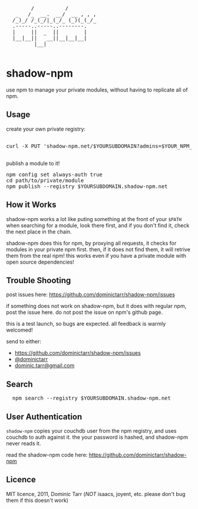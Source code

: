 <pre class=art>

        /          /         
   _   /_  __.  __/  __ , , ,
  /_)_/ /_(_/|_(_/_ (_)(_(_/_
  .-----..-----..--------.
  |     ||  _  ||        |
  |__|__||   __||__|__|__|
         |__|             

</pre>

# shadow-npm

use npm to manage your private modules, without having to replicate all of npm.

## Usage

create your own private registry:

<pre>

curl -X PUT 'shadow-npm.net/$YOURSUBDOMAIN?admins=$YOUR_NPM_USER'

</pre>

publish a module to it!

<pre>
npm config set always-auth true
cd path/to/private/module
npm publish --registry $YOURSUBDOMAIN.shadow-npm.net
</pre>

## How it Works

shadow-npm works a lot like puting something at the front of your `$PATH` 
when searching for a module, look there first, and if you don't find it, check the next place in the chain.

shadow-npm does this for npm, by proxying all requests, 
it checks for modules in your private npm first.
then, if it does not find them, it will retrive them from the real npm! 
this works even if you have a private module with open source dependencies!

## Trouble Shooting

post issues here: https://github.com/dominictarr/shadow-npm/issues

if something does not work on shadow-npm, but it does with regular npm, post the issue here.
do not post the issue on npm's github page.

this is a test launch, so bugs are expected. all feedback is warmly welcomed!

send to either: 

  * https://github.com/dominictarr/shadow-npm/issues
  * [@dominictarr](twitter.com/#!/dominictarr)
  * dominic.tarr@gmail.com

## Search

<pre>
  npm search --registry $YOURSUBDOMAIN.shadow-npm.net
</pre>

## User Authentication

  `shadow-npm` copies your couchdb user from the npm registry, and uses couchdb to auth against it.
  the your password is hashed, and shadow-npm never reads it.
  
  read the shadow-npm code here: https://github.com/dominictarr/shadow-npm

## Licence

MIT licence, 2011, Dominic Tarr 
(_NOT_ isaacs, joyent, etc. please don't bug them if this doesn't work)